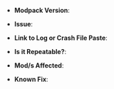 <!--
Thanks for wanting to report an issue you've found. Please delete
this text and fill in the template below. If unsure about something, just do as
best as you're able. Thank you!
Note: any external modifications to this modpack will render all support useless,
ie; adding mods like optifine to the modpack! So please remove all added content, 
re-test bug/issue and resubmit!
If you are using Twitch, please try using the new FTB Launcher found here: https://www.feed-the-beast.com/,
as we will not provide support otherwise.
-->

* **Modpack Version**: <!-- you must provide the version of the pack this issue happened -->

* **Issue**: <!-- detailed description of the issue -->

* **Link to Log or Crash File Paste**: <!-- please use http://paste.feed-the-beast.com/ to paste the text of your log/crash file -->

* **Is it Repeatable?**: <!-- can you repeat the issue -->

* **Mod/s Affected**: <!-- optional; if any mods are causing the direct issue please provide the name/version of the mod -->

* **Known Fix**: <!-- optional; if you know of a fix please let me know! Thanks -->
